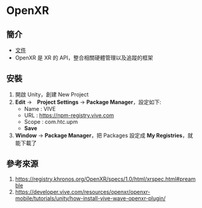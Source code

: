 OpenXR
===

簡介
---
- [文件](https://registry.khronos.org/OpenXR/specs/1.0/html/xrspec.html#preamble)
- OpenXR 是 XR 的 API，整合相關硬體管理以及追蹤的框架

安裝
---
1. 開啟 Unity，創建 New Project
2. **Edit** ->　**Project Settings** -> **Package Manager**，設定如下:
    - Name : VIVE
    - URL : https://npm-registry.vive.com
    - Scope : com.htc.upm
    - **Save**
3. **Window** -> **Package Manager**，把 Packages 設定成 **My Registries**，就能下載了

參考來源
---
1. https://registry.khronos.org/OpenXR/specs/1.0/html/xrspec.html#preamble
2. https://developer.vive.com/resources/openxr/openxr-mobile/tutorials/unity/how-install-vive-wave-openxr-plugin/
